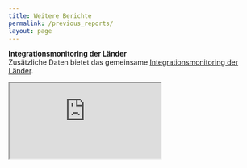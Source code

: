 ```yaml
---
title: Weitere Berichte
permalink: /previous_reports/
layout: page
---
```


<b>Integrationsmonitoring der Länder</b>
<br>
Zusätzliche Daten bietet das gemeinsame <a href="https://www.integrationsmonitoring-laender.de/" target="_blank">Integrationsmonitoring der Länder</a>.

<iframe src="https://www.integrationsmonitoring-laender.de/">
